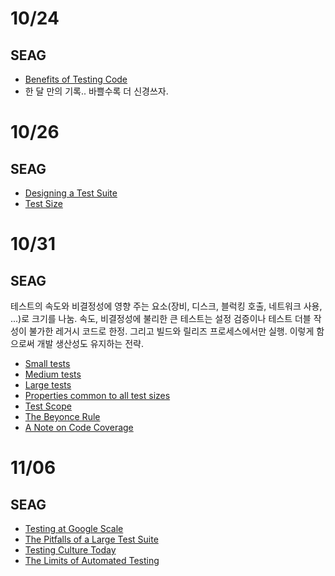 # 10/24

## SEAG

- [Benefits of Testing Code](https://github.com/codehumane/what-i-learned/blob/master/book/seag/README.md#benefits-of-testing-code)
- 한 달 만의 기록.. 바쁠수록 더 신경쓰자.

# 10/26

## SEAG

- [Designing a Test Suite](https://github.com/codehumane/what-i-learned/blob/master/book/seag/README.md#designing-a-test-suite)
- [Test Size](https://github.com/codehumane/what-i-learned/blob/master/book/seag/README.md#test-size)

# 10/31

## SEAG

테스트의 속도와 비결정성에 영향 주는 요소(장비, 디스크, 블럭킹 호출, 네트워크 사용, ...)로 크기를 나눔. 속도, 비결정성에 불리한 큰 테스트는 설정 검증이나 테스트 더블 작성이 불가한 레거시 코드로 한정. 그리고 빌드와 릴리즈 프로세스에서만 실행. 이렇게 함으로써 개발 생산성도 유지하는 전략.

- [Small tests](https://github.com/codehumane/what-i-learned/blob/master/book/seag/README.md#small-tests)
- [Medium tests](https://github.com/codehumane/what-i-learned/blob/master/book/seag/README.md#medium-tests)
- [Large tests](https://github.com/codehumane/what-i-learned/blob/master/book/seag/README.md#large-tests)
- [Properties common to all test sizes](https://github.com/codehumane/what-i-learned/blob/master/book/seag/README.md#properties-common-to-all-test-sizes)
- [Test Scope](https://github.com/codehumane/what-i-learned/blob/master/book/seag/README.md#test-scope)
- [The Beyonce Rule](https://github.com/codehumane/what-i-learned/blob/master/book/seag/README.md#the-beyonce-rule)
- [A Note on Code Coverage](https://github.com/codehumane/what-i-learned/blob/master/book/seag/README.md#a-note-on-code-coverage)

# 11/06

## SEAG

- [Testing at Google Scale](https://github.com/codehumane/what-i-learned/blob/master/book/seag/README.md#testing-at-google-scale)
- [The Pitfalls of a Large Test Suite](https://github.com/codehumane/what-i-learned/blob/master/book/seag/README.md#the-pitfalls-of-a-large-test-suite)
- [Testing Culture Today](https://github.com/codehumane/what-i-learned/blob/master/book/seag/README.md#testing-culture-today)
- [The Limits of Automated Testing](https://github.com/codehumane/what-i-learned/blob/master/book/seag/README.md#the-limits-of-automated-testing)
